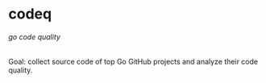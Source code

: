 # codeq
###### go code quality

Goal: collect source code of top Go GitHub projects and analyze their code quality.
